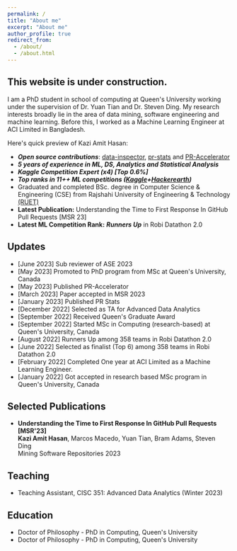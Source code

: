 ```yaml
---
permalink: /
title: "About me"
excerpt: "About me"
author_profile: true
redirect_from:
  - /about/
  - /about.html
---
```


## This website is under construction.

I am a PhD student in school of computing at Queen's University working under the supervision of Dr. Yuan Tian and Dr. Steven Ding. My research interests broadly lie in the area of data mining, software engineering and machine learning. Before this, I worked as a Machine Learning Engineer at ACI Limited in Bangladesh.

Here's quick preview of Kazi Amit Hasan:

- **_Open source contributions_**: [data-inspector](https://pypi.org/project/data-inspector/), [pr-stats](https://pypi.org/project/pr-stats/) and [PR-Accelerator](https://github.com/RISElabQueens/PR-Accelerator)
- **_5 years of experience in ML, DS, Analytics and Statistical Analysis_**
- **_Kaggle Competition Expert (x4) [Top 0.6%]_**
- **_Top ranks in 11++ ML competitions ([Kaggle](https://www.kaggle.com/amithasanshuvo)+[Hackerearth](https://www.hackerearth.com/@kaziamit))_**
- Graduated and completed BSc. degree in Computer Science & Engineering (CSE) from Rajshahi University of Engineering & Technology [(RUET)](https://www.ruet.ac.bd/)
- **Latest Publication:** Understanding the Time to First Response In GitHub Pull Requests [MSR 23]
- **Latest ML Competition Rank:** **_Runners Up_** in Robi Datathon 2.0

## Updates

<ul>
          <li> [June 2023] Sub reviewer of ASE 2023</li>
          <li> [May 2023] Promoted to PhD program from MSc at Queen's University, Canada</li>
          <li> [May 2023] Published PR-Accelerator</li>
          <li> [March 2023] Paper accepted in MSR 2023</li>
          <li> [January 2023] Published PR Stats</li>
          <li> [December 2022] Selected as TA for Advanced Data Analytics</li>
          <li> [September 2022] Received Queen's Graduate Award</li>
          <li> [September 2022] Started MSc in Computing (research-based) at Queen's University, Canada</li>
          <li> [August 2022] Runners Up among 358 teams in Robi Datathon 2.0</li>
          <li> [June 2022] Selected as finalist (Top 6) among 358 teams in Robi Datathon 2.0</li>
          <li> [February 2022] Completed One year at ACI Limited as a Machine Learning Engineer.</li>
          <li> [January 2022] Got accepted in research based MSc program in Queen's University, Canada</li>

</ul>

## Selected Publications

<ul>
	<li><b> Understanding the Time to First Response In GitHub Pull Requests [MSR'23]</b>
			<br/>
			<b>Kazi Amit Hasan</b>, Marcos Macedo, Yuan Tian, Bram Adams, Steven Ding
			<br/>
			Mining Software Repositories 2023
			<br/>
	</li>
</ul>

## Teaching

<ul>
	<li>
		Teaching Assistant, CISC 351: Advanced Data Analytics (Winter 2023)
	</li>
</ul>

## Education

<ul>
	<li> Doctor of Philosophy - PhD in Computing, Queen's University
  </li>
  <li> Doctor of Philosophy - PhD in Computing, Queen's University
  </li>
</ul>